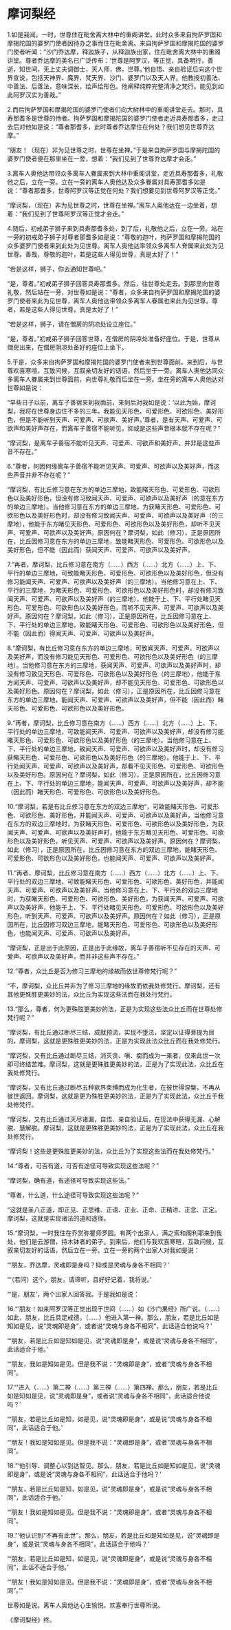 # 摩诃梨经

1.如是我闻。一时，世尊住在毗舍离大林中的重阁讲堂。此时众多来自拘萨罗国和摩揭陀国的婆罗门使者因待办之事而住在毗舍离。来自拘萨罗国和摩揭陀国的婆罗门使者听闻：“沙门乔达摩，释迦族子，从释迦族出家，住在毗舍离大林中的重阁讲堂。尊者乔达摩的美名已广泛传布：‘世尊是阿罗汉，等正觉，具备明行，善逝，知世间，无上丈夫调御士，天人师，佛，世尊。’他自悟、亲自验证后向这个世界宣说，包括天神界、魔界、梵天界、沙门、婆罗门以及天人界。他教授初善法、中善法、后善法，意味深长，绘声绘形色。他阐释纯粹完整清净之梵行。能见到如此阿罗汉实为善哉。”

2.而后拘萨罗国和摩揭陀国的婆罗门使者们向大树林中的重阁讲堂走去。那时，具寿那耆多是世尊的侍者。拘萨罗国和摩揭陀国的婆罗门使者走近具寿那耆多，走过去后对他如是说：“尊者那耆多，此时尊者乔达摩住在何处？我们想见世尊乔达摩。”

“朋友！（现在）非为见世尊之时，世尊在坐禅。”于是来自拘萨罗国与摩揭陀国的婆罗门使者便在那里坐在一旁，想着：“我们见到了世尊乔达摩才会走。”

3.离车人奥他达带领众多离车人眷属来到大林中重阁讲堂，走近具寿那耆多，礼敬他之后，立在一旁。立在一旁的离车人奥他达及众多眷属对具寿那耆多如是说：“尊者那耆多，世尊阿罗汉等正觉在何处？我们想要见到世尊阿罗汉等正觉。”

“摩诃梨，（现在）非为见世尊之时，世尊在坐禅。”离车人奥他达在一边坐着，想着：“我们见到了世尊阿罗汉等正觉才会走。”

4.随后，初戒弟子狮子来到具寿那耆多处，到了后，礼敬他之后，立在一旁。站在一旁的初戒弟子狮子对尊者那耆多如是说：“尊敬的迦叶，拘萨罗国和摩揭陀国的众多婆罗门使者来到此处为见世尊。离车人奥他达率领众多离车人脊属来此处为见世尊。善哉，尊敬的迦叶，若是这些人得见世尊，真是太好了！”

“若是这样，狮子，你去通知世尊吧。”

“是，尊者。”初戒弟子狮子回答具寿那耆多。然后，往世尊处走去。到那里向世尊礼敬，然后站在一旁，对世尊如是说：“尊者，众多来自拘萨罗国和摩揭陀国的婆罗门使者来此为见世尊，离车人奥他达带领众多离车人眷属也来此为见世尊。尊者，若是这些人得见世尊，真是太好了！”

“若是这样，狮子，请在僧房的阴凉处设立座位。”

“是，尊者。”初戒弟子狮子回答世尊，在僧房的阴凉处准备好座位。于是，世尊从僧房出来，在僧房阴凉处备好的座位上坐下。

5.于是，众多来自拘萨罗国和摩揭陀国的婆罗门使者来到世尊面前。来到后，与世尊欢喜寒喧，互致问候，互叙亲切友好的话语，然后坐于一旁。离车人奥他达同众多离车人眷属来到世尊面前，向世尊礼敬而后坐在一旁。坐在旁的离车人奥他达对世尊如是说：

“早些日子以前，离车子善宿来到我面前，来到后对我如是说：‘以此为始，摩诃梨，我将在世尊身边住不多的三年。我能见天形色、可爱形色、可欲形色、美好形色，但是不能听到天声、可爱声、可欲声、美好声。’尊者，是有天声、可爱声、可欲声和美好声存在，而离车子善宿不能听见，抑或是这些声音根本就不存在呢？”

“摩诃梨，是离车子善宿不能听见天声、可爱声、可欲声和美好声，并非是这些声音不存在。”

6.“尊者，何因何缘离车子善宿不能听见天声、可爱声、可欲声以及美好声，而这些声音并非不存在呢？”

“摩诃梨，有比丘修习意在东方的单边三摩地，致能睹天形色、可爱形色、可欲形色以及美好形色，但没有修习致闻天声、可爱声、可欲声以及美好声（的意在东方的单边三摩地）。当他修习意在东方的单边三摩地，为获睹天形色、可爱形色、可欲形色以及美好形色时，却没有修习致闻天声、可爱声、可欲声以及美好声（的三摩地），他能于东方睹见天形色、可爱形色、可欲形色以及美好形色，却听不见天声、可爱声、可欲声以及美好声。原因何在？摩诃梨，如此（修习），正是原因所在，比丘因修习意在东方的单边三摩地，致能睹天形色、可爱形色、可欲形色以及美好形色，但不能（因此而）获闻天声、可爱声、可欲声以及美好声。

7.“再者，摩诃梨，比丘修习意在南方（……）西方（……）北方（……）上、下、平行的单边三摩地，可致能睹天形色、可爱形色、可欲形色以及美好形色，但没有修习能闻天声、可爱声、可欲声以及美好声（的三摩地）。当他修习意在上、下、平行的三摩地，为睹天形色、可爱形色、可欲形色以及美好形色时，却没有修习致闻天声、可爱声、可欲声以及美好声（的三摩地），他能于上、下、平行处睹见天形色、可爱形色、可欲形色以及美好形色，而听不见天声、可爱声、可欲声以及美好声。原因何在？摩诃梨，如此（修习），正是原因所在，比丘因修习意在上、下、平行处的单边三摩地，致能睹天形色、可爱形色、可欲形色以及美好形色，但不能（因此而）得闻天声、可爱声、可欲声以及美好声。

8.“摩诃梨，有比丘修习意在东方的单边三摩地，可致闻天声、可爱声、可欲声以及美好声，而没有修习能见天形色、可爱形色、可欲形色以及美好形色（的三摩地）。当他修习意在东方的三摩地，获闻天声、可爱声、可欲声以及美好声时，却没有修习致见天形色、可爱形色、可欲形色以及美好形色（的三摩地），他能于东方闻天声、可爱声、可欲声以及美好声，却不能见天形色、可爱形色、可欲形色以及美好形色。原因何在？摩诃梨，如此（修习），正是原因所在，比丘因修习意在东方的单边三摩地，能闻天声、可爱声、可欲声以及美好声，但不能（因此而）睹天形色、可爱形色、可欲形色以及美好形色。

9.“再者，摩诃梨，比丘修习意在南方（……）西方（……）北方（……）上、下、平行处的单边三摩地，可致能闻天声、可爱声、可欲声以及美好声，却没有修习能睹天形色、可爱形色、可欲形色以及美好形色（的三摩地）。当他修习意在上、下、平行处的单边三摩地，致闻天声、可爱声、可欲声以及美好声时，却没有修习获睹天形色、可爱形色、可欲形色以及美好形色（的三摩地）。他能于上、下、平行处闻天声、可爱声、可欲声以及美好声，却看不见天形色、可爱形色、可欲形色以及美好形色。原因何在？摩诃梨，如此（修习），正是原因所在，比丘因修习意在上、下、平行处的单边三摩地，能闻天声、可爱声、可欲声以及美好声，却不能（因此而）睹天形色、可爱形色、可欲形色以及美好形色。

10.“摩诃梨，若是有比丘修习意在东方的双边三摩地“，可致能睹天形色、可爱形色、可欲形色、美好形色，并能闻天声、可爱声、可欲声以及美好声。当他修习意在东方的双边三摩地时，为获睹天形色、可爱形色、可欲形色以及美好形色，为获闻天声、可爱声、可欲声以及美好声时，他能于东方睹见天形色、可爱形色、可欲形色以及美好形色，听见天声、可爱声、可欲声以及美好声。原因何在？摩诃梨，如此（修习），正是原因所在，比丘因修习意在东方的双边三摩地，能睹天形色、可爱形色、可欲形色以及美好形色，也能闻天声、可爱声、可欲声以及美好声。

11.“再者，摩诃梨，比丘修习意在南方（……）西方（……）北方（……）上、下、平行处的双边三摩地，可致能睹天形色、可爱形色、可欲形色、美好形色，并能闻天声、可爱声、可欲声以及美好声。当他修习意在上、下、平行处的双边三摩地时，为获睹天形色、可爱形色、可欲形色、美好形色，为获闻天声、可爱声、可欲声以及美好声，他能于上、下、平行处睹见天形色、可爱形色、可欲形色以及美好形色，听到天声、可爱声、可欲声以及美好声。原因何在？如此（修习），正是原因所在，比丘因修习双边三摩地，能睹天形色、可爱形色、可欲形色以及美好形色，也能闻天声、可爱声、可欲声以及美好声。

“摩诃梨，正是出于此原因，正是出于此缘故，离车子善宿听不见存在的天声、可爱声、可欲声以及美好声，而并非这些声不存在。”

12.“尊者，众比丘是否为修习三摩地的缘故而依世尊修梵行呢？”

“不，摩诃梨，众比丘并非为了修习三摩地的缘故而依我处修梵行。摩诃梨，还有其他更殊胜更美妙的法，众比丘为实现这些法而在我处行梵行。

13.“那么，尊者，何为更殊胜更美妙的法，正是为实现这些法众比丘而在世尊处修梵行呢？”

“摩诃梨，有比丘通过断尽三结，成就预流，实现不堕法，坚定以证得菩提为目的，摩诃梨，这就是更殊胜更美妙的法，正是为实现此法众比丘而在我处修梵行。

“摩诃梨，又有比丘通过断尽三结，消灭贪、嗔、痴而成为一来者，仅来此世一次即可终结苦难。摩诃梨，这就是更殊胜更美妙的法，正是为了实现此法，众比丘在我处修梵行。

“摩诃梨，又有比丘通过断尽五种欲界束缚而成为化生者，在彼世得涅槃，不再从彼世返回。摩诃梨，这就是更为殊胜更美妙的法，正是为了实现此法，众比丘于我处修梵行。

“摩诃梨，又有比丘通过灭尽诸漏，自悟、亲自验证后，在现法中获得无漏、心解脱、慧解脱。摩诃梨，这就是更殊胜更美妙的法，正是为了实现此法，众比丘在我处修梵行。

“摩诃梨！这些是更殊胜更美妙的法，众比丘为了实现这些法而在我处修梵行。”

14.“尊者，可否有道，可否有途径可导致实现这些法呢？”

“摩诃梨，确有道，有途径可导致实现这些法。”

“尊者，什么道，什么途径可导致实现这些法呢？”

“这就是圣八正道，即正见、正思维、正语、正业、正命、正精进、正念、正定。摩诃梨，这就是实现诸法的道和途径。

15.“摩诃梨，一时我住在乔赏弥瞿师罗园。有两个出家人，满之索和阁利耶来到我处，他们是云游僧，持木钵者的弟子。到来后，他们与我欢喜寒暄，互致问候，互叙亲切友好的话语，然后立在一旁。立在一旁的两个出家人对我如是说：

“‘朋友，乔达摩，灵魂即是身吗？抑或是灵魂与身各不相同？’

“‘（若问）这个，朋友，请谛听，且好好记着，我将说。’

“‘是，朋友’，两个出家人回答我。于是我如是说：

16.“‘朋友！如来阿罗汉等正觉出现于世间（……）如《沙门果经》所广说。（……）如此，朋友，比丘具足戒德。（……）他进入第一禅。那么，朋友，若是比丘如是知如是见，说“灵魂即是身”，或者说“灵魂与身各不相同”，此话适合他说吗？’

“‘朋友，若是比丘如是知如是见，说“灵魂即是身”，或是说“灵魂与身各不相同”，此话适合于他。’

“‘朋友，我如是知如是见。但是我不说：“灵魂即是身”，或者“灵魂与身各不相同”。

17.“‘进入（……）第二禅（……）第三禅（……）第四禅。那么，朋友，若是比丘如是知如是见，说“灵魂即是身”，或者说“灵魂与身各不相同”，此话适合他说吗？’

“‘朋友，若是比丘如是知，如是见，说“灵魂即是身”，或是说“灵魂与身各不相同”，此话适合于他。’

“‘朋友！我如是知如是见。但是我不说：“灵魂即是身”，或者“灵魂与身各不相同”。

18.“‘他引导、调整心以到达智见。那么，朋友，若是比丘如是知如是见，说“灵魂即是身”，或是说“灵魂与身各不相同”，此话适合于他吗？’

“‘朋友，若是比丘如是知，如是见，说“灵魂即是身”，或是说“灵魂与身各不相同”，此话适合于他。’

“‘朋友！我如是知如是见。但是我不说：“灵魂即是身”，或者“灵魂与身各不相同”。

19.“‘他认识到“不再有此世”。那么，朋友，若是比丘如是知如是见，说“灵魂即是身”，或是说“灵魂与身各不相同”，此话适合于他吗？'

“‘朋友，若是比丘如是知，如是见，说“灵魂即是身”，或是说“灵魂与身各不相同”，此话不适合于他。’

“‘朋友！我如是知如是见。但是我不说：“灵魂即是身”，或者“灵魂与身各不相同”。’”

世尊如是说。离车人奥他达心生愉悦，欢喜奉行世尊所说。

《摩诃梨经》终。
